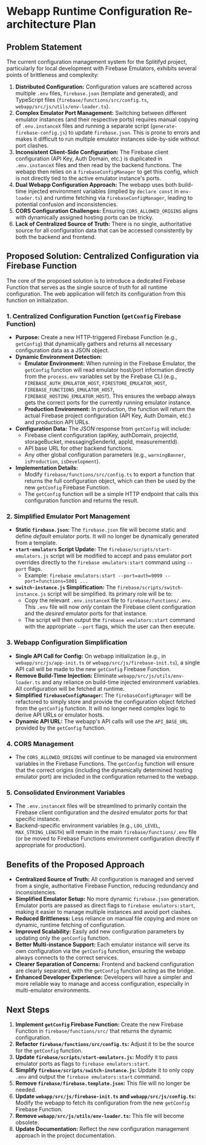 # Webapp Runtime Configuration Re-architecture Plan

## Problem Statement

The current configuration management system for the Splitifyd project, particularly for local development with Firebase Emulators, exhibits several points of brittleness and complexity:

1.  **Distributed Configuration:** Configuration values are scattered across multiple `.env` files, `firebase.json` (template and generated), and TypeScript files (`firebase/functions/src/config.ts`, `webapp/src/js/utils/env-loader.ts`).
2.  **Complex Emulator Port Management:** Switching between different emulator instances (and their respective ports) requires manual copying of `.env.instanceX` files and running a separate script (`generate-firebase-config.js`) to update `firebase.json`. This is prone to errors and makes it difficult to run multiple emulator instances side-by-side without port clashes.
3.  **Inconsistent Client-Side Configuration:** The Firebase client configuration (API Key, Auth Domain, etc.) is duplicated in `.env.instanceX` files and then read by the backend functions. The webapp then relies on a `firebaseConfigManager` to get this config, which is not directly tied to the active emulator instance's ports.
4.  **Dual Webapp Configuration Approach:** The webapp uses both build-time injected environment variables (implied by `declare const` in `env-loader.ts`) and runtime fetching via `firebaseConfigManager`, leading to potential confusion and inconsistencies.
5.  **CORS Configuration Challenges:** Ensuring `CORS_ALLOWED_ORIGINS` aligns with dynamically assigned hosting ports can be tricky.
6.  **Lack of Centralized Source of Truth:** There is no single, authoritative source for all configuration data that can be accessed consistently by both the backend and frontend.

## Proposed Solution: Centralized Configuration via Firebase Function

The core of the proposed solution is to introduce a dedicated Firebase Function that serves as the single source of truth for all runtime configuration. The web application will fetch its configuration from this function on initialization.

### 1. Centralized Configuration Function (`getConfig` Firebase Function)

*   **Purpose:** Create a new HTTP-triggered Firebase Function (e.g., `getConfig`) that dynamically gathers and returns all necessary configuration data as a JSON object.
*   **Dynamic Environment Detection:**
    *   **Emulator Environment:** When running in the Firebase Emulator, the `getConfig` function will read emulator host/port information directly from the `process.env` variables set by the Firebase CLI (e.g., `FIREBASE_AUTH_EMULATOR_HOST`, `FIRESTORE_EMULATOR_HOST`, `FIREBASE_FUNCTIONS_EMULATOR_HOST`, `FIREBASE_HOSTING_EMULATOR_HOST`). This ensures the webapp always gets the correct ports for the currently running emulator instance.
    *   **Production Environment:** In production, the function will return the actual Firebase project configuration (API Key, Auth Domain, etc.) and production API URLs.
*   **Configuration Data:** The JSON response from `getConfig` will include:
    *   Firebase client configuration (apiKey, authDomain, projectId, storageBucket, messagingSenderId, appId, measurementId).
    *   API base URL for other backend functions.
    *   Any other global configuration parameters (e.g., `warningBanner`, `isProduction`, `isDevelopment`).
*   **Implementation Details:**
    *   Modify `firebase/functions/src/config.ts` to export a function that returns the full configuration object, which can then be used by the new `getConfig` Firebase Function.
    *   The `getConfig` function will be a simple HTTP endpoint that calls this configuration function and returns the result.

### 2. Simplified Emulator Port Management

*   **Static `firebase.json`:** The `firebase.json` file will become static and define *default* emulator ports. It will no longer be dynamically generated from a template.
*   **`start-emulators` Script Update:** The `firebase/scripts/start-emulators.js` script will be modified to accept and pass emulator port overrides directly to the `firebase emulators:start` command using `--port` flags.
    *   Example: `firebase emulators:start --port=auth=9099 --port=functions=5001 ...`
*   **`switch-instance.js` Simplification:** The `firebase/scripts/switch-instance.js` script will be simplified. Its primary role will be to:
    *   Copy the relevant `.env.instanceX` file to `firebase/functions/.env`. This `.env` file will now *only* contain the Firebase client configuration and the *desired* emulator ports for that instance.
    *   The script will then output the `firebase emulators:start` command with the appropriate `--port` flags, which the user can then execute.

### 3. Webapp Configuration Simplification

*   **Single API Call for Config:** On webapp initialization (e.g., in `webapp/src/js/app-init.ts` or `webapp/src/js/firebase-init.ts`), a single API call will be made to the new `getConfig` Firebase Function.
*   **Remove Build-Time Injection:** Eliminate `webapp/src/js/utils/env-loader.ts` and any reliance on build-time injected environment variables. All configuration will be fetched at runtime.
*   **Simplified `firebaseConfigManager`:** The `firebaseConfigManager` will be refactored to simply store and provide the configuration object fetched from the `getConfig` function. It will no longer need complex logic to derive API URLs or emulator hosts.
*   **Dynamic API URL:** The webapp's API calls will use the `API_BASE_URL` provided by the `getConfig` function.

### 4. CORS Management

*   The `CORS_ALLOWED_ORIGINS` will continue to be managed via environment variables in the Firebase Functions. The `getConfig` function will ensure that the correct origins (including the dynamically determined hosting emulator port) are included in the configuration returned to the webapp.

### 5. Consolidated Environment Variables

*   The `.env.instanceX` files will be streamlined to primarily contain the Firebase client configuration and the *desired* emulator ports for that specific instance.
*   Backend-specific environment variables (e.g., `LOG_LEVEL`, `MAX_STRING_LENGTH`) will remain in the main `firebase/functions/.env` file (or be moved to Firebase Functions environment configuration directly if appropriate for production).

## Benefits of the Proposed Approach

*   **Centralized Source of Truth:** All configuration is managed and served from a single, authoritative Firebase Function, reducing redundancy and inconsistencies.
*   **Simplified Emulator Setup:** No more dynamic `firebase.json` generation. Emulator ports are passed as direct flags to `firebase emulators:start`, making it easier to manage multiple instances and avoid port clashes.
*   **Reduced Brittleness:** Less reliance on manual file copying and more on dynamic, runtime fetching of configuration.
*   **Improved Scalability:** Easily add new configuration parameters by updating only the `getConfig` function.
*   **Better Multi-instance Support:** Each emulator instance will serve its own configuration via the `getConfig` function, ensuring the webapp always connects to the correct services.
*   **Clearer Separation of Concerns:** Frontend and backend configuration are clearly separated, with the `getConfig` function acting as the bridge.
*   **Enhanced Developer Experience:** Developers will have a simpler and more reliable way to manage and access configuration, especially in multi-emulator environments.

## Next Steps

1.  **Implement `getConfig` Firebase Function:** Create the new Firebase Function in `firebase/functions/src/` that returns the dynamic configuration.
2.  **Refactor `firebase/functions/src/config.ts`:** Adjust it to be the source for the `getConfig` function.
3.  **Update `firebase/scripts/start-emulators.js`:** Modify it to pass emulator ports as flags to `firebase emulators:start`.
4.  **Simplify `firebase/scripts/switch-instance.js`:** Update it to only copy `.env` and output the `firebase emulators:start` command.
5.  **Remove `firebase/firebase.template.json`:** This file will no longer be needed.
6.  **Update `webapp/src/js/firebase-init.ts` and `webapp/src/js/config.ts`:** Modify the webapp to fetch its configuration from the new `getConfig` Firebase Function.
7.  **Remove `webapp/src/js/utils/env-loader.ts`:** This file will become obsolete.
8.  **Update Documentation:** Reflect the new configuration management approach in the project documentation.
